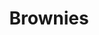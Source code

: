---
title: Brownies
metadata:
  title: Brownies
  course: Treat
  servings: '16'
ingredients:
- name: maple syrup
  amount: 320 g
- name: salt
  amount: 0.5 tsp
- name: baking powder
  amount: 1 tsp
- name: eggs
  amount: '2'
- name: chocolate chips
  amount: 75g
- name: cacao powder
  amount: 65g
- name: peanut butter
  amount: 590 g
- name: vanilla essence
  amount: 1 tbsp
- name: dates
  amount: 45g
cookware:
- name: mixing bowl
- name: whisk
- name: spoon
- name: deep baking tray
- name: baking paper
steps:
- description: Preheat the oven to 180C then grab a mixing bowl and whisk the maple
    syrup, dates and peanut butter until they're combined.
- description: Add the eggs and vanilla essence and whisk some more.
- description: Stir in the cacao powder, baking powder and salt with a spoon. Mix
    well until it's all the same colour.
- description: Stir in the toppings. I like to use chocolate chips.
- description: Line a deep baking tray with baking paper and spread the mixture evenly
    across it. And put it in the oven for 20 minutes, or until slightly golden.
- description: Leave to cool and then slice into 16 even portions.

---